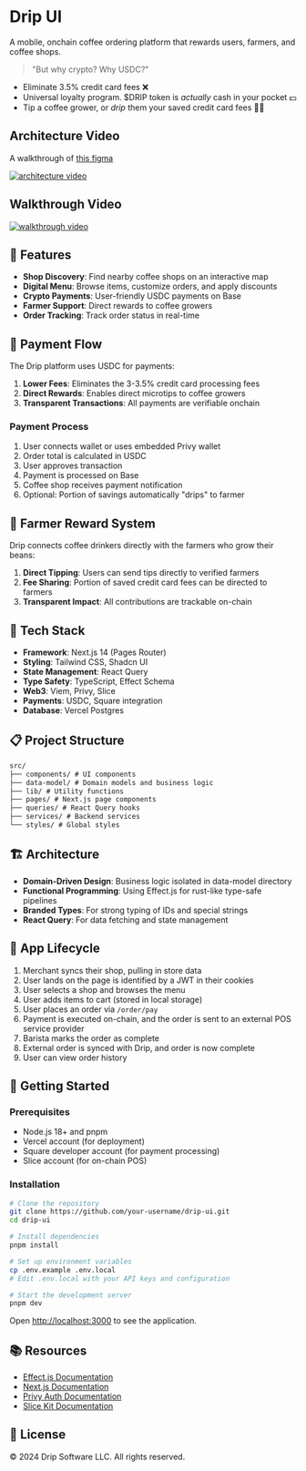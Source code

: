 # Drip UI

A mobile, onchain coffee ordering platform that rewards users, farmers, and coffee shops.

> "But why crypto? Why USDC?"

- Eliminate 3.5% credit card fees ❌
- Universal loyalty program. $DRIP token is _actually_ cash in your pocket 💵
- Tip a coffee grower, or _drip_ them your saved credit card fees 👨‍🌾

## Architecture Video

A walkthrough of [this figma](https://www.figma.com/board/K94ybpdHdf4SiT9u55yUqA/Untitled?node-id=0-1&t=p3b9fGC3t1040HYD-1)

[![architecture video](https://github.com/user-attachments/assets/af4ea6ac-924f-4fce-b835-9c53af3bffc4)](https://www.loom.com/share/12ff3ea9625f43d580f18ae0e89a110d?sid=433837d6-5371-4204-879c-c1b94077654e)

## Walkthrough Video

[![walkthrough video](https://markdown-videos-api.jorgenkh.no/youtube/8GKjd1fyFA8.gif?width=480&height=320&duration=500)](https://youtu.be/8GKjd1fyFA8)

## 🚀 Features

- **Shop Discovery**: Find nearby coffee shops on an interactive map
- **Digital Menu**: Browse items, customize orders, and apply discounts
- **Crypto Payments**: User-friendly USDC payments on Base
- **Farmer Support**: Direct rewards to coffee growers
- **Order Tracking**: Track order status in real-time

## 💸 Payment Flow

The Drip platform uses USDC for payments:

1. **Lower Fees**: Eliminates the 3-3.5% credit card processing fees
2. **Direct Rewards**: Enables direct microtips to coffee growers
3. **Transparent Transactions**: All payments are verifiable onchain

### Payment Process

1. User connects wallet or uses embedded Privy wallet
2. Order total is calculated in USDC
3. User approves transaction
4. Payment is processed on Base
5. Coffee shop receives payment notification
6. Optional: Portion of savings automatically "drips" to farmer

## 🌱 Farmer Reward System

Drip connects coffee drinkers directly with the farmers who grow their beans:

1. **Direct Tipping**: Users can send tips directly to verified farmers
2. **Fee Sharing**: Portion of saved credit card fees can be directed to farmers
3. **Transparent Impact**: All contributions are trackable on-chain

## 🔧 Tech Stack

- **Framework**: Next.js 14 (Pages Router)
- **Styling**: Tailwind CSS, Shadcn UI
- **State Management**: React Query
- **Type Safety**: TypeScript, Effect Schema
- **Web3**: Viem, Privy, Slice
- **Payments**: USDC, Square integration
- **Database**: Vercel Postgres

## 📋 Project Structure

```markdown
src/
├── components/ # UI components
├── data-model/ # Domain models and business logic
├── lib/ # Utility functions
├── pages/ # Next.js page components
├── queries/ # React Query hooks
├── services/ # Backend services
└── styles/ # Global styles
```

## 🏗️ Architecture

- **Domain-Driven Design**: Business logic isolated in data-model directory
- **Functional Programming**: Using Effect.js for rust-like type-safe pipelines
- **Branded Types**: For strong typing of IDs and special strings
- **React Query**: For data fetching and state management

## 🔄 App Lifecycle

1. Merchant syncs their shop, pulling in store data
2. User lands on the page is identified by a JWT in their cookies
3. User selects a shop and browses the menu
4. User adds items to cart (stored in local storage)
5. User places an order via `/order/pay`
6. Payment is executed on-chain, and the order is sent to an external POS service provider
7. Barista marks the order as complete
8. External order is synced with Drip, and order is now complete
9. User can view order history

## 🚀 Getting Started

### Prerequisites

- Node.js 18+ and pnpm
- Vercel account (for deployment)
- Square developer account (for payment processing)
- Slice account (for on-chain POS)

### Installation

```bash
# Clone the repository
git clone https://github.com/your-username/drip-ui.git
cd drip-ui

# Install dependencies
pnpm install

# Set up environment variables
cp .env.example .env.local
# Edit .env.local with your API keys and configuration

# Start the development server
pnpm dev
```

Open [http://localhost:3000](http://localhost:3000) to see the application.

## 📚 Resources

- [Effect.js Documentation](https://effect.website/)
- [Next.js Documentation](https://nextjs.org/docs)
- [Privy Auth Documentation](https://docs.privy.io/)
- [Slice Kit Documentation](https://docs.slice.so/)

## 📝 License

© 2024 Drip Software LLC. All rights reserved.
